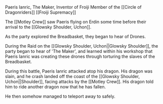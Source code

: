 Paeris Ianric, The Maker, Inventor of Froiji
Member of the [[Circle of Dragonriders]]
[[Froiji Supremacy]]

The [[Motley Crew]] saw Paeris flying on Erdin some time before their arrival to the [[Glowsky Shoulder, Uchon]].

As the party explored the Breadbasket, they began to hear of Drones.

During the Raid on the [[Glowsky Shoulder, Uchon||Glowsky Shoulder]], the party began to hear of 'The Maker', and learned within his workshop that Paeris Ianric was creating these drones through torturing the slaves of the Breadbasket.

During this battle, Paeris Ianric attacked atop his dragon. His dragon was slain, and he crash landed off the coast of the [[Glowsky Shoulder, Uchon||Shoulder]], facing attacks by the [[Motley Crew]]. His dragon told him to ride another dragon now that he has fallen. 

He then somehow managed to teleport away to safely.